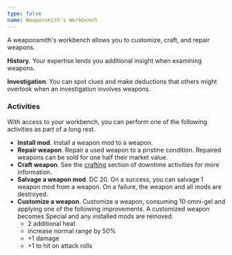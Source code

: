 ```yaml
---
type: false
name: Weaponsmith's Workbench
---
```

A weaponsmith's workbench allows you to customize, craft, and repair weapons.

__History__. Your expertise lends you additional insight when examining weapons.

__Investigation__. You can spot clues and make deductions that others might overlook when an investigation involves weapons.

### Activities
With access to your workbench, you can perform one of the following activities as part of a long rest.

* __Install mod__. Install a weapon mod to a weapon.
* __Repair weapon__. Repair a used weapon to a pristine condition. Repaired weapons can be sold for one half their market value. 
* __Craft weapon__. See the [crafting](/manual/missions#between-missions) section of downtime activities for more information.
* __Salvage a weapon mod__. DC 20. On a success, you can salvage 1 weapon mod from a weapon. On a failure, the weapon
and all mods are destroyed.
* __Customize a weapon__. Customize a weapon, consuming 10 omni-gel and applying one of the following improvements.
A customized weapon becomes Special and any installed mods are removed.
  * 2 additional heat
  * increase normal range by 50%
  * +1 damage
  * +1 to hit on attack rolls
